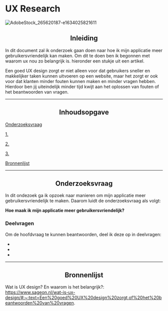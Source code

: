 # UX Research
![AdobeStock_265620187-e1634025821611](https://user-images.githubusercontent.com/99720686/173601455-1f90a5ca-6904-4b63-82a0-b41b15c19f19.jpeg)

<h2 align="center">Inleiding</h2>

In dit document zal ik onderzoek gaan doen naar hoe ik mijn applicatie meer gebruikersvriendelijk kan maken. Om dit te doen ben ik begonnen met waarom ux nou zo belangrijk is. hieronder een stukje uit een artikel.

Een goed UX design zorgt er niet alleen voor dat gebruikers sneller en makkelijker taken kunnen uitvoeren op een website, maar het zorgt er ook voor dat klanten minder fouten kunnen maken en minder vragen hebben. Hierdoor ben jij uiteindelijk minder tijd kwijt aan het oplossen van fouten of het beantwoorden van vragen.

<hr>

<h2 align="center">Inhoudsopgave</h2>

<a href="#onderzoeksvraag">Onderzoeksvraag</a><br>

<a href="#1-">1. </a><br>

<a href="#2-">2. </a><br>

<a href="#3-">3. </a><br>

<a href="#bron">Bronnenlijst</a>

<hr>

<h2 align="center" id="onderzoeksvraag">Onderzoeksvraag</h2>

In dit ondezoek ga ik opzoek naar manieren om mijn applicatie meer gebruikersvriendelijk te maken. Daarom luidt de onderzoeksvraag als volgt:

**Hoe maak ik mijn applicatie meer gebruikersvriendelijk?**

<h3>Deelvragen</h3>

Om de hoofdvraag te kunnen beantwoorden, deel ik deze op in deelvragen:

<ul>
    <li></li>
    <li></li>
    <li></li>
</ul>

<hr>

<h2 align="center" id="bron">Bronnenlijst</h2>

Wat is UX design? En waarom is het belangrijk?: https://www.sageon.nl/wat-is-ux-design/#:~:text=Een%20goed%20UX%20design%20zorgt,of%20het%20beantwoorden%20van%20vragen.
